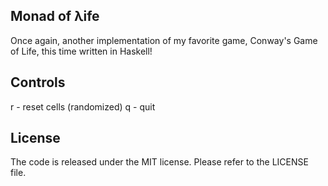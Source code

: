 ## Monad of λife
Once again, another implementation of my favorite game, Conway's Game of Life, this time written in Haskell!

## Controls
r - reset cells (randomized)
q - quit

## License
The code is released under the MIT license. Please refer to the LICENSE file.
